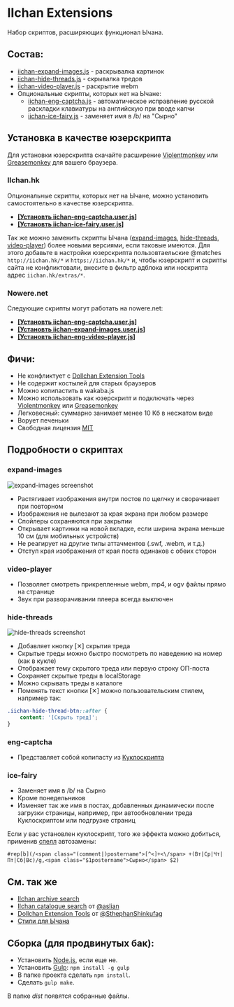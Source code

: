 # IIchan Extensions
Набор скриптов, расширяющих функционал Ычана.

## Состав:
- [iichan-expand-images.js](https://github.com/WagonOfDoubt/iichan-extensions/blob/master/dist/iichan-expand-images.js) - раскрывалка картинок
- [iichan-hide-threads.js](https://github.com/WagonOfDoubt/iichan-extensions/blob/master/dist/iichan-hide-threads.js) - скрывалка тредов
- [iichan-video-player.js](https://github.com/WagonOfDoubt/iichan-extensions/blob/master/dist/iichan-video-player.js) - раскрытие webm
- Опциональные скрипты, которых нет на Ычане:
  - [iichan-eng-captcha.js](https://github.com/WagonOfDoubt/iichan-extensions/blob/master/dist/iichan-eng-captcha.js) - автоматическое исправление русской раскладки клавиатуры на английскую при вводе капчи
  - [iichan-ice-fairy.js](https://github.com/WagonOfDoubt/iichan-extensions/blob/master/dist/iichan-ice-fairy.js) - заменяет имя в /b/ на "Сырно"

## Установка в качестве юзерскрипта

Для установки юзерскрипта скачайте расширение [Violentmonkey](https://violentmonkey.github.io/get-it/) или [Greasemonkey](http://www.greasespot.net/) для вашего браузера.

### IIchan.hk

Опциональные скрипты, которых нет на Ычане, можно установить самостоятельно в качестве юзерскрипта.

- **[[Установть iichan-eng-captcha.user.js]](https://github.com/WagonOfDoubt/iichan-extensions/raw/master/dist/userscript/iichan-eng-captcha.user.js)**
- **[[Установть iichan-ice-fairy.user.js]](https://github.com/WagonOfDoubt/iichan-extensions/raw/master/dist/userscript/iichan-ice-fairy.user.js)**

Так же можно заменить скрипты Ычана ([expand-images](https://github.com/WagonOfDoubt/iichan-extensions/raw/master/dist/userscript/iichan-expand-images.user.js), [hide-threads](https://github.com/WagonOfDoubt/iichan-extensions/raw/master/dist/userscript/iichan-hide-threads.user.js), [video-player](https://github.com/WagonOfDoubt/iichan-extensions/raw/master/dist/userscript/iichan-video-player.user.js)) более новыми версиями, если таковые имеются. Для этого добавьте в настройки юзерскрипта пользовтаельские @matches `http://iichan.hk/*` и `https://iichan.hk/*` и, чтобы юзерскрипт и скрипты сайта не конфликтовали, внесите в фильтр адблока или носкрипта адрес `iichan.hk/extras/*`.

### Nowere.net

Следующие скрипты могут работать на nowere.net:

- **[[Установть iichan-eng-captcha.user.js]](https://github.com/WagonOfDoubt/iichan-extensions/raw/master/dist/userscript/iichan-eng-captcha.user.js)**
- **[[Установть iichan-expand-images.user.js]](https://github.com/WagonOfDoubt/iichan-extensions/raw/master/dist/userscript/iichan-expand-images.user.js)**
- **[[Установть iichan-eng-video-player.js]](https://github.com/WagonOfDoubt/iichan-extensions/raw/master/dist/userscript/iichan-video-player.user.js)**

## Фичи:
- Не конфликтует с [Dollchan Extension Tools](https://github.com/SthephanShinkufag/Dollchan-Extension-Tools)
- Не содержит костылей для старых браузеров
- Можно копипастить в wakaba.js
- Можно использовать как юзерскрипт и подключать через [Violentmonkey](https://violentmonkey.github.io/get-it/) или [Greasemonkey](http://www.greasespot.net/)
- Легковесный: суммарно занимает менее 10 Кб в несжатом виде
- Ворует печеньки
- Свободная лицензия [MIT](https://github.com/WagonOfDoubt/iichan-extensions/blob/master/LICENSE)

## Подробности о скриптах

### expand-images

![expand-images screenshot](https://raw.githubusercontent.com/WagonOfDoubt/iichan-extensions/master/img/expand-images.png)

- Растягивает изображения внутри постов по щелчку и сворачивает при повторном
- Изображения не вылезают за края экрана при любом размере
- Спойлеры сохраняются при закрытии
- Открывает картинки на новой вкладке, если ширина экрана меньше 10 см (для мобильных устройств)
- Не реагирует на другие типы аттачментов (.swf, .webm, и т.д.)
- Отступ края изображения от края поста одинаков с обеих сторон

### video-player

- Позволяет смотреть прикрепленные webm, mp4, и ogv файлы прямо на странице
- Звук при разворачивании плеера всегда выключен

### hide-threads

![hide-threads screenshot](https://raw.githubusercontent.com/WagonOfDoubt/iichan-extensions/master/img/hide-threads.png)

- Добавляет кнопку [✕] скрытия треда
- Скрытые треды можно быстро посмотреть по наведению на номер (как в кукле)
- Отображает тему скрытого треда или первую строку ОП-поста
- Сохраняет скрытые треды в localStorage
- Можно скрывать треды в каталоге
- Поменять текст кнопки [✕] можно пользовательским стилем, например так:

```css
.iichan-hide-thread-btn::after {
    content: '[Скрыть тред]';
}
```

### eng-captcha

- Представляет собой копипасту из [Куклоскрипта](https://github.com/SthephanShinkufag/Dollchan-Extension-Tools)


### ice-fairy

- Заменяет имя в /b/ на Сырно
- Кроме понедельников
- Изменяет так же имя в постах, добавленных динамически после загрузки страницы, например, при автообновлении треда Куклоскриптом или подгрузке страниц

Если у вас установлен куклоскрипт, того же эффекта можно добиться, применив [спелл](https://github.com/SthephanShinkufag/Dollchan-Extension-Tools/wiki/Spells-ru#rep) автозамены:

`#rep[b](/<span class="(comment|)postername">[^<]+<\/span> +(Вт|Ср|Чт|Пт|Сб|Вс)/g,<span class="$1postername">Сырно</span> $2)`

## См. так же

- [IIchan archive search](https://github.com/WagonOfDoubt/IIchan-archive-search)
- [IIchan catalogue search](https://github.com/aslian/IIchan-catalogue-search) от [@aslian](https://github.com/aslian)
- [Dollchan Extension Tools](https://github.com/SthephanShinkufag/Dollchan-Extension-Tools) от [@SthephanShinkufag](https://github.com/SthephanShinkufag)
- [Стили для Ычана](https://userstyles.org/styles/browse?category=iichan)

## Сборка (для продвинутых бак):
- Установить [Node.js](https://nodejs.org/), если еще не.
- Установить [Gulp](http://gulpjs.com/): `npm install -g gulp`
- В папке проекта сделать `npm install`.
- Сделать `gulp make`.

В папке *dist* появятся собранные файлы.
